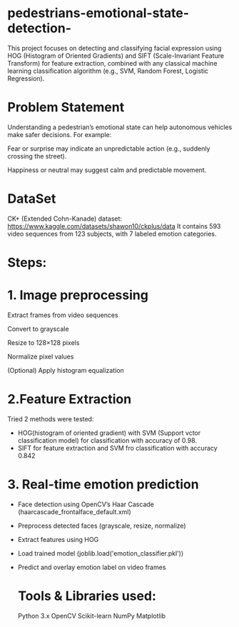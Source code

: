 # pedestrians-emotional-state-detection-
This project focuses on detecting and classifying facial expression using HOG (Histogram of Oriented  Gradients) and SIFT (Scale-Invariant Feature Transform) for feature extraction, combined  with any classical machine learning classification algorithm (e.g., SVM, Random Forest,  Logistic Regression).

# Problem Statement 
Understanding a pedestrian’s emotional state can help autonomous vehicles make safer decisions.
For example:

Fear or surprise may indicate an unpredictable action (e.g., suddenly crossing the street).

Happiness or neutral may suggest calm and predictable movement.

# DataSet
CK+ (Extended Cohn-Kanade) dataset:
https://www.kaggle.com/datasets/shawon10/ckplus/data
It contains 593 video sequences from 123 subjects, with 7 labeled emotion categories.

# Steps:

# 1. Image preprocessing
Extract frames from video sequences

Convert to grayscale

Resize to 128×128 pixels

Normalize pixel values

(Optional) Apply histogram equalization

# 2.Feature Extraction
Tried 2 methods were tested:
- HOG(histogram of oriented gradient) with SVM (Support vctor classification model) for classification with accuracy of 0.98.
- SIFT for feature extraction and SVM fro classification with accuracy 0.842

# 3. Real-time emotion prediction
- Face detection using OpenCV’s Haar Cascade
(haarcascade_frontalface_default.xml)
- Preprocess detected faces (grayscale, resize, normalize)
- Extract features using HOG
- Load trained model (joblib.load('emotion_classifier.pkl'))
- Predict and overlay emotion label on video frames

  # Tools & Libraries used:
  Python 3.x
  OpenCV
  Scikit-learn
  NumPy
  Matplotlib
  
